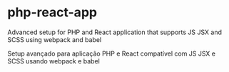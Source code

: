 # php-react-app
Advanced setup for PHP and React application that supports JS JSX and SCSS using webpack and babel

Setup avançado para aplicação PHP e React compatível com JS JSX e SCSS usando webpack e babel